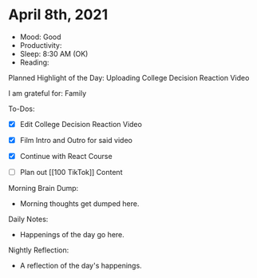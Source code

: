 # April 8th, 2021

- Mood: Good
- Productivity: 
- Sleep: 8:30 AM (OK)
- Reading: 

Planned Highlight of the Day: Uploading College Decision Reaction Video

I am grateful for: Family

To-Dos:
- [x] Edit College Decision Reaction Video
- [x] Film Intro and Outro for said video
- [x] Continue with React Course
- [ ] Plan out [[100 TikTok]] Content
 

Morning Brain Dump:
- Morning thoughts get dumped here.

Daily Notes:
- Happenings of the day go here.


Nightly Reflection: 
- A reflection of the day's happenings.






